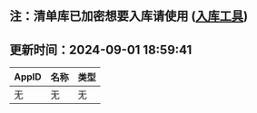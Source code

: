 ## 注：清单库已加密想要入库请使用 ([入库工具](https://github.com/BlankTMing/ManifestAutoUpdate/releases))

## 更新时间：2024-09-01 18:59:41
| AppID | 名称 | 类型  |
| :-------------------- | :----------------------------- | :----------- |
| 无 | 无 | 无 |
